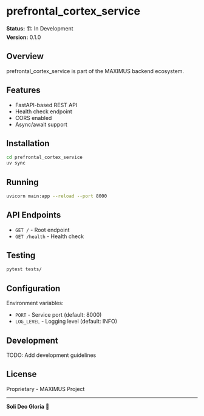 # prefrontal_cortex_service

**Status:** 🏗️ In Development  
**Version:** 0.1.0

## Overview

prefrontal_cortex_service is part of the MAXIMUS backend ecosystem.

## Features

- FastAPI-based REST API
- Health check endpoint
- CORS enabled
- Async/await support

## Installation

```bash
cd prefrontal_cortex_service
uv sync
```

## Running

```bash
uvicorn main:app --reload --port 8000
```

## API Endpoints

- `GET /` - Root endpoint
- `GET /health` - Health check

## Testing

```bash
pytest tests/
```

## Configuration

Environment variables:
- `PORT` - Service port (default: 8000)
- `LOG_LEVEL` - Logging level (default: INFO)

## Development

TODO: Add development guidelines

## License

Proprietary - MAXIMUS Project

---

**Soli Deo Gloria** 🙏
